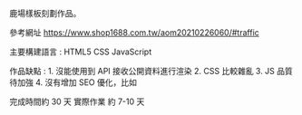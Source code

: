 鹿場樣板刻劃作品。

參考網址
    https://www.shop1688.com.tw/aom20210226060/#traffic

主要構建語言 : HTML5 CSS JavaScript

作品缺點 : 
    1. 沒能使用到 API 接收公開資料進行渲染
    2. CSS 比較雜亂
    3. JS 品質待加強
    4. 沒有增加 SEO 優化，比如 
            <meta name="description" content="南投國姓鄉親親養鹿場飼養台灣水鹿產出南投天然鹿茸需要南投鹿茸訂購南投優良品質鹿茸找親親養鹿場就對了!!!">
            <meta property=" og:type" content="website">
            <meta property="og:url" content="https://www.shop1688.com.tw/aom20210226060/item.jpg">
            <meta property="og:title" content="親親養鹿場｜南投國姓鄉養鹿場,南投天然鹿茸, 南投鹿茸訂購">
            <meta property="og:description" content="南投國姓鄉親親養鹿場飼養台灣水鹿產出南投天然鹿茸需要南投鹿茸訂購南投優良品質鹿茸找親親養鹿場就對了!!!">

完成時間約 30 天
實際作業 約 7-10 天